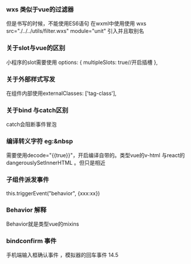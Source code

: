 ### wxs 类似于vue的过滤器
但是书写的时候，不能使用ES6语句
在wxml中使用使用 wxs src="./../../utils/filter.wxs" module="unit" 引入并且取别名
### 关于slot与vue的区别
小程序的slot需要使用 options: {
    multipleSlots: true//开启插槽
  },
### 关于外部样式写发
在组件内部使用externalClasses: ['tag-class'],
### 关于bind 与catch区别
catch会阻断事件冒泡
### 编译转义字符 eg:&nbsp
需要使用decode="{{true}}"，开启编译自带的。类型vue的v-html 与react的dangerouslySetInnerHTML 。但只是相近
### 子组件派发事件
this.triggerEvent("behavior", {xxx:xx})
### Behavior 解释
Behavior就是类型vue的mixins
### bindconfirm 事件
手机端输入框确认事件 ，模拟器的回车事件
14.5